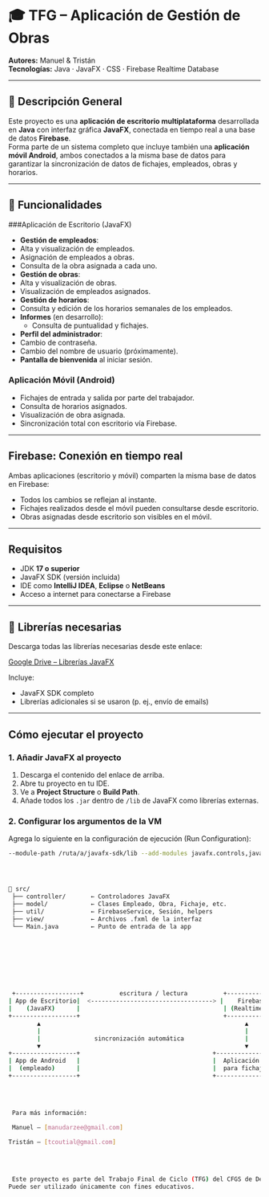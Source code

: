 # 🎓 TFG – Aplicación de Gestión de Obras

**Autores:** Manuel & Tristán  
**Tecnologías:** Java · JavaFX · CSS · Firebase Realtime Database

---

## 📱 Descripción General

Este proyecto es una **aplicación de escritorio multiplataforma** desarrollada en **Java** con interfaz gráfica **JavaFX**, conectada en tiempo real a una base de datos **Firebase**.  
Forma parte de un sistema completo que incluye también una **aplicación móvil Android**, ambos conectados a la misma base de datos para garantizar la sincronización de datos de fichajes, empleados, obras y horarios.

---

## 🧩 Funcionalidades

###Aplicación de Escritorio (JavaFX)

-  **Gestión de empleados**:
  - Alta y visualización de empleados.
  - Asignación de empleados a obras.
  - Consulta de la obra asignada a cada uno.
-  **Gestión de obras**:
  - Alta y visualización de obras.
  - Visualización de empleados asignados.
-  **Gestión de horarios**:
  - Consulta y edición de los horarios semanales de los empleados.
- **Informes** (en desarrollo):
  - Consulta de puntualidad y fichajes.
-  **Perfil del administrador**:
  - Cambio de contraseña.
  - Cambio del nombre de usuario (próximamente).
- **Pantalla de bienvenida** al iniciar sesión.

### Aplicación Móvil (Android)

- Fichajes de entrada y salida por parte del trabajador.
- Consulta de horarios asignados.
- Visualización de obra asignada.
- Sincronización total con escritorio vía Firebase.

---

## Firebase: Conexión en tiempo real

Ambas aplicaciones (escritorio y móvil) comparten la misma base de datos en Firebase:

- Todos los cambios se reflejan al instante.
- Fichajes realizados desde el móvil pueden consultarse desde escritorio.
- Obras asignadas desde escritorio son visibles en el móvil.

---

## Requisitos

- JDK **17 o superior**
- JavaFX SDK (versión incluida)
- IDE como **IntelliJ IDEA**, **Eclipse** o **NetBeans**
- Acceso a internet para conectarse a Firebase

---

## 📁 Librerías necesarias

Descarga todas las librerías necesarias desde este enlace:

 [Google Drive – Librerías JavaFX](https://drive.google.com/drive/folders/1e--PHlhqufd6_XC6x3cR8U19LHLzOfBA?usp=drive_link)

Incluye:
- JavaFX SDK completo
- Librerías adicionales si se usaron (p. ej., envío de emails)

---

## Cómo ejecutar el proyecto

### 1. Añadir JavaFX al proyecto

1. Descarga el contenido del enlace de arriba.
2. Abre tu proyecto en tu IDE.
3. Ve a **Project Structure** o **Build Path**.
4. Añade todos los `.jar` dentro de `/lib` de JavaFX como librerías externas.

### 2. Configurar los argumentos de la VM

Agrega lo siguiente en la configuración de ejecución (Run Configuration):

```bash
--module-path /ruta/a/javafx-sdk/lib --add-modules javafx.controls,javafx.fxml




📁 src/
 ├── controller/       ← Controladores JavaFX
 ├── model/            ← Clases Empleado, Obra, Fichaje, etc.
 ├── util/             ← FirebaseService, Sesión, helpers
 ├── view/             ← Archivos .fxml de la interfaz
 └── Main.java         ← Punto de entrada de la app
 
 
 
 
 
 
 
 
 +------------------+          escritura / lectura          +--------------------+
| App de Escritorio|  <----------------------------------> |    Firebase DB      |
|    (JavaFX)      |                                        | (Realtime Database)|
+------------------+                                        +--------------------+
        ▲                                                         ▲
        |                                                         |
        |               sincronización automática                 |
        ▼                                                         ▼
+------------------+                                     +--------------------+
| App de Android   |                                     |  Aplicación móvil  |
|  (empleado)      |                                     |  para fichajes     |
+------------------+                                     +--------------------+
 
 
 
 
 Para más información:

 Manuel – [manudarzee@gmail.com]

Tristán – [tcoutial@gmail.com]

 
 
 
 Este proyecto es parte del Trabajo Final de Ciclo (TFG) del CFGS de Desarrollo de Aplicaciones Multiplataforma.
Puede ser utilizado únicamente con fines educativos.



 
 

